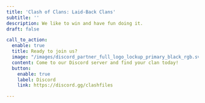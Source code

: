 ```yaml
---
title: 'Clash of Clans: Laid-Back Clans'
subtitle: ''
description: We like to win and have fun doing it.
draft: false

call_to_action:
  enable: true
  title: Ready to join us?
  image: "/images/discord_partner_full_logo_lockup_primary_black_rgb.svg"
  content: Come to our Discord server and find your clan today!
  button:
    enable: true
    label: Discord
    link: https://discord.gg/clashfiles

---
```


